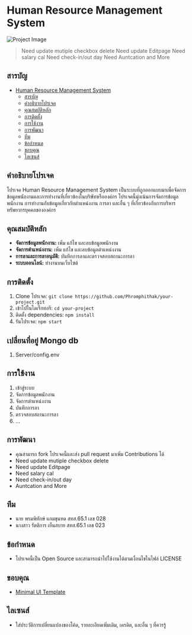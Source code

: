 # Human Resource Management System

![Project Image](path/to/project-image.png)

> Need update mutiple checkbox delete
> Need update Editpage
> Need salary cal
> Need check-in/out day
> Need Auntcation
> and More

## สารบัญ

- [Human Resource Management System](#human-resource-management-system)
  - [สารบัญ](#สารบัญ)
  - [คำอธิบายโปรเจค](#คำอธิบายโปรเจค)
  - [คุณสมบัติหลัก](#คุณสมบัติหลัก)
  - [การติดตั้ง](#การติดตั้ง)
  - [การใช้งาน](#การใช้งาน)
  - [การพัฒนา](#การพัฒนา)
  - [ทีม](#ทีม)
  - [ข้อกำหนด](#ข้อกำหนด)
  - [ขอบคุณ](#ขอบคุณ)
  - [ไลเซนส์](#ไลเซนส์)

## คำอธิบายโปรเจค

โปรเจค Human Resource Management System เป็นระบบที่ถูกออกแบบมาเพื่อจัดการข้อมูลพนักงานและการทำงานที่เกี่ยวข้องในบริษัทหรือองค์กร โปรเจคนี้มุ่งเน้นการจัดการข้อมูลพนักงาน การทำงานกับข้อมูลเกี่ยวกับตำแหน่งงาน การลา และอื่น ๆ ที่เกี่ยวข้องกับการบริหารทรัพยากรบุคคลขององค์กร

## คุณสมบัติหลัก

- **จัดการข้อมูลพนักงาน:** เพิ่ม แก้ไข และลบข้อมูลพนักงาน
- **จัดการตำแหน่งงาน:** เพิ่ม แก้ไข และลบข้อมูลตำแหน่งงาน
- **การลาและการลาอนุมัติ:** บันทึกการลาและตรวจสอบสถานะการลา
- **ระบบออนไลน์:** ทำงานบนเว็บไซต์

## การติดตั้ง

1. Clone โปรเจค: `git clone https://github.com/Phromphithak/your-project.git`
2. เข้าไปในไดเร็กทอรี: `cd your-project`
3. ติดตั้ง dependencies: `npm install`
4. รันโปรเจค: `npm start`

## เปลี่ยนที่อยู่ Mongo db
1. Server/config.env

## การใช้งาน

1. เข้าสู่ระบบ
2. จัดการข้อมูลพนักงาน
3. จัดการตำแหน่งงาน
4. บันทึกการลา
5. ตรวจสอบสถานะการลา
6. ...

## การพัฒนา

- คุณสามารถ fork โปรเจคนี้และส่ง pull request มาเพิ่ม Contributions ได้
- Need update mutiple checkbox delete
- Need update Editpage
- Need salary cal
- Need check-in/out day
- Auntcation and More

## ทีม

- นาย พรมพิทักษ์ แกมขุนทด สทส.65.1 เลข 028
- นางสาว รัตติการ เย็นสบาย สทส.65.1 เลข 023

## ข้อกำหนด

- โปรเจคนี้เป็น Open Source และสามารถนำไปใช้งานได้ตามเงื่อนไขในไฟล์ LICENSE

## ขอบคุณ

- [Minimal UI Template](https://mui.com/store/items/minimal-dashboard/)

## ไลเซนส์

- ใส่ประวัติการเปลี่ยนแปลงของโค้ด, รายละเอียดเพิ่มเติม, เครดิต, และอื่น ๆ ที่ควรรู้
